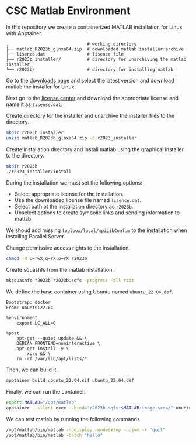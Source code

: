 # CSC Matlab Environment
In this repository we create a containerized MATLAB installation for Linux with Apptainer.

```text
.                              # working directory
├── matlab_R2023b_glnxa64.zip  # downloaded matlab installer archive
├── lisence.dat                # lisence file
├── r2023b_installer/          # directory for unarchiving the matlab installer
└── r2023b/                    # directory for installing matlab
```

Go to the [downloads page](https://mathworks.com/downloads/) and select the latest version and download matlab the installer for Linux.

Next go to the [license center](https://mathworks.com/licensecenter/) and download the appropriate license and name it as `lisense.dat`.

Create directory for the installer and unarchive the installer files to the directory.

```bash
mkdir r2023b_installer
unzip matlab_R2023b_glnxa64.zip -d r2023_installer
```

Create installation directory and install matlab using the graphical installer to the directory.

```bash
mkdir r2023b
./r2023_installer/install
```

During the installation we must set the following options:

* Select appropriate license for the installation.
* Use the downloaded license file named `lisence.dat`.
* Select path ot the installation directory as `r2023b`.
* Unselect options to create symbolic links and sending information to matlab.

We shoud add missing `toolbox/local/mpiLibConf.m` to the installation when installing Parallel Server.

Change permissive access rights to the installation.

```bash
chmod -R u=rwX,g=rX,o=rX r2023b
```

Create squashfs from the matlab installation.

```bash
mksquashfs r2023b r2023b.sqfs -progress -all-root
```

We define the base container using Ubuntu named `ubuntu_22.04.def`.

```sif
Bootstrap: docker
From: ubuntu:22.04

%environment
    export LC_ALL=C

%post
    apt-get --quiet update && \
    DEBIAN_FRONTEND=noninteractive \
    apt-get install -y \
        xorg && \
    rm -rf /var/lib/apt/lists/*
```

Then, we can build it.

```bash
apptainer build ubuntu_22.04.sif ubuntu_22.04.def
```

Finally, we can run the container.

```bash
export MATLAB="/opt/matlab"
apptainer --silent exec --bind="r2023b.sqfs:$MATLAB:image-src=/" ubuntu_22.04.sif bash
```

We can test matlab by running the following commands

```bash
/opt/matlab/bin/matlab -nodisplay -nodesktop -nojvm -r "quit"
/opt/matlab/bin/matlab -batch "hello"
```
